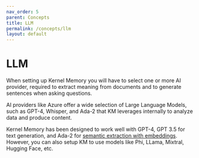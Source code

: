 ```yaml
---
nav_order: 5
parent: Concepts
title: LLM
permalink: /concepts/llm
layout: default
---
```

# LLM

When setting up Kernel Memory you will have to select one or more AI provider, required
to extract meaning from documents and to generate sentences when asking questions.

AI providers like Azure offer a wide selection of Large Language Models, such as
GPT-4, Whisper, and Ada-2 that KM leverages internally to analyze data and produce
content.

Kernel Memory has been designed to work well with GPT-4, GPT 3.5 for text generation,
and Ada-2 for [semantic extraction with embeddings](/concepts/embedding). However,
you can also setup KM to use models like Phi, LLama, Mixtral, Hugging Face, etc.
